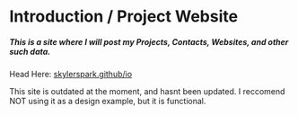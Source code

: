 # Introduction / Project Website

##### This is a site where I will post my Projects, Contacts, Websites, and other such data.

Head Here:
[skylerspark.github/io](https://skylerspark.github.io)

This site is outdated at the moment, and hasnt been updated. I reccomend NOT using it as a design example, but it is functional.
